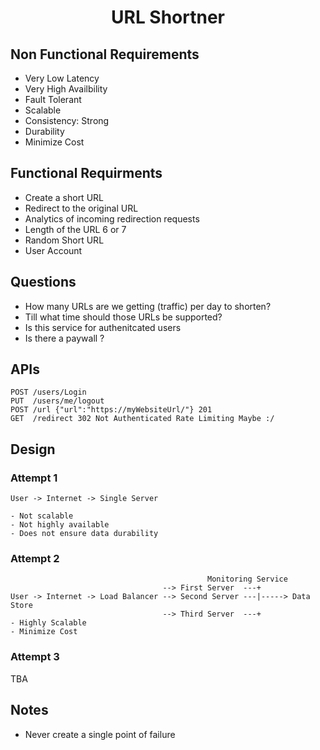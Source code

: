 <p align='center'>
    <h1 align='center'>URL Shortner</h1>
</p>

## Non Functional Requirements

* Very Low Latency
* Very High Availbility
* Fault Tolerant
* Scalable
* Consistency: Strong
* Durability
* Minimize Cost

## Functional Requirments

* Create a short URL
* Redirect to the original URL
* Analytics of incoming redirection requests
* Length of the URL 6 or 7
* Random Short URL
* User Account

## Questions

- How many URLs are we getting (traffic) per day to shorten?
- Till what time should those URLs be supported?
- Is this service for authenitcated users
- Is there a paywall ?

## APIs

```
POST /users/Login
PUT  /users/me/logout
POST /url {"url":"https://myWebsiteUrl/"} 201
GET  /redirect 302 Not Authenticated Rate Limiting Maybe :/
```

## Design

### Attempt 1

    User -> Internet -> Single Server
    
    - Not scalable
    - Not highly available
    - Does not ensure data durability

### Attempt 2

                                                Monitoring Service
                                      --> First Server  ---+
    User -> Internet -> Load Balancer --> Second Server ---|-----> Data Store 
                                      --> Third Server  ---+
    - Highly Scalable
    - Minimize Cost

### Attempt 3

TBA

## Notes

- Never create a single point of failure
